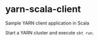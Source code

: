 # yarn-scala-client

Sample YARN client application in Scala

Start a YARN cluster and execute `sbt run`. 
